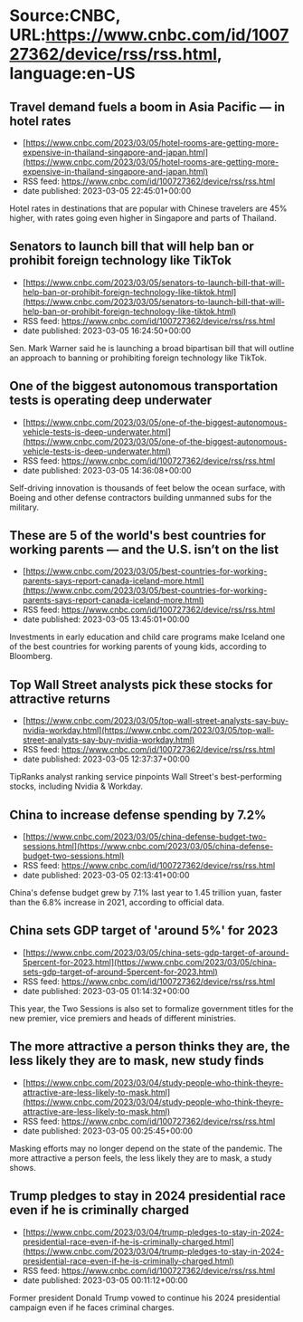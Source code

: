 # Source:CNBC, URL:https://www.cnbc.com/id/100727362/device/rss/rss.html, language:en-US

## Travel demand fuels a boom in Asia Pacific — in hotel rates
 - [https://www.cnbc.com/2023/03/05/hotel-rooms-are-getting-more-expensive-in-thailand-singapore-and-japan.html](https://www.cnbc.com/2023/03/05/hotel-rooms-are-getting-more-expensive-in-thailand-singapore-and-japan.html)
 - RSS feed: https://www.cnbc.com/id/100727362/device/rss/rss.html
 - date published: 2023-03-05 22:45:01+00:00

Hotel rates in destinations that are popular with Chinese travelers are 45% higher, with rates going even higher in Singapore and parts of Thailand.

## Senators to launch bill that will help ban or prohibit foreign technology like TikTok
 - [https://www.cnbc.com/2023/03/05/senators-to-launch-bill-that-will-help-ban-or-prohibit-foreign-technology-like-tiktok.html](https://www.cnbc.com/2023/03/05/senators-to-launch-bill-that-will-help-ban-or-prohibit-foreign-technology-like-tiktok.html)
 - RSS feed: https://www.cnbc.com/id/100727362/device/rss/rss.html
 - date published: 2023-03-05 16:24:50+00:00

Sen. Mark Warner said he is launching a broad bipartisan bill that will outline an approach to banning or prohibiting foreign technology like TikTok.

## One of the biggest autonomous transportation tests is operating deep underwater
 - [https://www.cnbc.com/2023/03/05/one-of-the-biggest-autonomous-vehicle-tests-is-deep-underwater.html](https://www.cnbc.com/2023/03/05/one-of-the-biggest-autonomous-vehicle-tests-is-deep-underwater.html)
 - RSS feed: https://www.cnbc.com/id/100727362/device/rss/rss.html
 - date published: 2023-03-05 14:36:08+00:00

Self-driving innovation is thousands of feet below the ocean surface, with Boeing and other defense contractors building unmanned subs for the military.

## These are 5 of the world's best countries for working parents — and the U.S. isn’t on the list
 - [https://www.cnbc.com/2023/03/05/best-countries-for-working-parents-says-report-canada-iceland-more.html](https://www.cnbc.com/2023/03/05/best-countries-for-working-parents-says-report-canada-iceland-more.html)
 - RSS feed: https://www.cnbc.com/id/100727362/device/rss/rss.html
 - date published: 2023-03-05 13:45:01+00:00

Investments in early education and child care programs make Iceland one of the best countries for working parents of young kids, according to Bloomberg.

## Top Wall Street analysts pick these stocks for attractive returns
 - [https://www.cnbc.com/2023/03/05/top-wall-street-analysts-say-buy-nvidia-workday.html](https://www.cnbc.com/2023/03/05/top-wall-street-analysts-say-buy-nvidia-workday.html)
 - RSS feed: https://www.cnbc.com/id/100727362/device/rss/rss.html
 - date published: 2023-03-05 12:37:37+00:00

TipRanks analyst ranking service pinpoints Wall Street's best-performing stocks, including Nvidia & Workday.

## China to increase defense spending by 7.2%
 - [https://www.cnbc.com/2023/03/05/china-defense-budget-two-sessions.html](https://www.cnbc.com/2023/03/05/china-defense-budget-two-sessions.html)
 - RSS feed: https://www.cnbc.com/id/100727362/device/rss/rss.html
 - date published: 2023-03-05 02:13:41+00:00

China's defense budget grew by 7.1% last year to 1.45 trillion yuan, faster than the 6.8% increase in 2021, according to official data.

## China sets GDP target of 'around 5%' for 2023
 - [https://www.cnbc.com/2023/03/05/china-sets-gdp-target-of-around-5percent-for-2023.html](https://www.cnbc.com/2023/03/05/china-sets-gdp-target-of-around-5percent-for-2023.html)
 - RSS feed: https://www.cnbc.com/id/100727362/device/rss/rss.html
 - date published: 2023-03-05 01:14:32+00:00

This year, the Two Sessions is also set to formalize government titles for the new premier, vice premiers and heads of different ministries.

## The more attractive a person thinks they are, the less likely they are to mask, new study finds
 - [https://www.cnbc.com/2023/03/04/study-people-who-think-theyre-attractive-are-less-likely-to-mask.html](https://www.cnbc.com/2023/03/04/study-people-who-think-theyre-attractive-are-less-likely-to-mask.html)
 - RSS feed: https://www.cnbc.com/id/100727362/device/rss/rss.html
 - date published: 2023-03-05 00:25:45+00:00

Masking efforts may no longer depend on the state of the pandemic. The more attractive a person feels, the less likely they are to mask, a study shows.

## Trump pledges to stay in 2024 presidential race even if he is criminally charged
 - [https://www.cnbc.com/2023/03/04/trump-pledges-to-stay-in-2024-presidential-race-even-if-he-is-criminally-charged.html](https://www.cnbc.com/2023/03/04/trump-pledges-to-stay-in-2024-presidential-race-even-if-he-is-criminally-charged.html)
 - RSS feed: https://www.cnbc.com/id/100727362/device/rss/rss.html
 - date published: 2023-03-05 00:11:12+00:00

Former president Donald Trump vowed to continue his 2024 presidential campaign even if he faces criminal charges.

